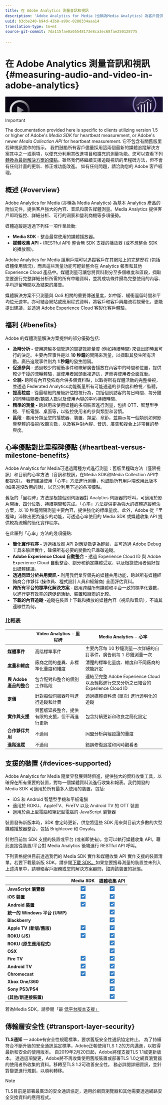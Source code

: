 ```yaml
---
title: 在 Adobe Analytics 測量音訊和視訊
description: 'Adobe Analytics for Media（也稱為Media Analytics）為客戶提供強穩的媒體內容、音訊和廣告測量。 '
uuid: b3cbe240-b94d-42b8-a99c-0280334aaa14
translation-type: tm+mt
source-git-commit: 7da115fae0a05548173e8ca3ec68fae250128775

---
```



# 在 Adobe Analytics 測量音訊和視訊{#measuring-audio-and-video-in-adobe-analytics}

![橫幅](./assets/media_analytics_banner.png)

>[!IMPORTANT]
>
>The documentation provided here is specific to clients utilizing version 1.5 or higher of Adobe's *Media SDK* for heartbeat measurement, or Adobe's newer *Media Collection API* for heartbeat measurement. 它不包含有關舊版里程碑視訊實作的指示。 我們鼓勵所有客戶儘量採用這兩個最新的媒體追蹤解決方案其中之一或兩項，以便充分利用其改進項目和擴充的測量功能。您可以查看下列[轉換為最新解決方案的優點](media-overview.md#heartbeat-versus-milestone-benefits)。雖然我們將繼續支援追蹤視訊的里程碑方法，但不會有任何計畫的更新、修正或功能改進。 如有任何問題，請洽詢您的 Adobe 客戶經理。

## 概述 {#overview}

Adobe Analytics for Media (亦稱為 Media Analytics) 為基本 Analytics 產品的附加元件，提供客戶強大的內容、音訊和廣告媒體測量。Media Analytics 提供客戶即時監控、詳細分析、可行的洞察和營利商機等多項優勢。

媒體追蹤是透過下列任一項作業啟動:

* **Media SDK -** 整合最常使用的媒體播放器。
* **媒體收集 API -** (RESTful API) 整合無 SDK 支援的播放器 (或不想整合 SDK 的播放器)。

Adobe Analytics for Media 讓用戶端可以追蹤客戶在其網站上的完整歷程 (包括媒體使用情況)，而且這些測量功能可輕鬆整合在 Analytics 報表和其他 Experience Cloud 產品中。媒體測量可讓您將資料劃分至多個維度和區段，擷取您要進行完整詳細分析所需的所有中繼資料，並將成功條件歸為完整使用的內容、平均逗留時間以及結束的廣告。

媒體解決方案不只測量與 QoS 相關的重要傳送量度，如中斷、緩衝逗留時間和平均位元速率。亦可結合網站或應用程式資料，將客戶和客戶興趣流程視覺化，更能提出建議，並透過 Adobe Experience Cloud 客製化客戶體驗。

## 福利 {#benefits}

Adobe 的媒體測量解決方案提供的部分優勢包括:

* **及時分析 -** 使用跨越多個管道的關鍵效能量度 (例如持續時間) 來做出即時且可行的決定。主要內容事件是以 **10 秒鐘**&#x200B;的間隔來測量，以擷取其發生所有活動。廣告追蹤事件則為 **1 秒鐘**&#x200B;的發生間隔。
* **促進參與 -** 透過較少的緩衝事件和瞭解廣告播放在內容中的時間和位置，提供較少干擾的流暢體驗，讓使用者回頭重複造訪，進而與使用者全面互動。
* **全貌-** 跨所有內容發佈商合併多個資料點，以取得所有媒體活動的完整檢視，並透過 [](/help/federated-analytics.md) Federated Analytics功能衡量所有可能通道的參與度和檢視／監聽。
* **提高粒度 -** 從最精細的層級評估檢視行為，包括個別訪客的每日時間、每分鐘的同時檢閱者/聽眾人數以及使用內容的平均持續時間。
* **精準的測量 -** 跨越用來使用媒體的多項裝置進行測量，包括 OTT、智慧型手機、平板電腦、桌面等，以監控使用者的參與類型和習慣。
* **區段 -** 套用分類至您的播放器、裝置、類型、章節，並顯示每一個類別如何影響整體的檢視/收聽次數，以及客戶對內容、音訊、廣告和複合上述項目的參與度。

## 心率優點對比里程碑優點 {#heartbeat-versus-milestone-benefits}

Adobe Analytics for Media可透過兩種方式進行測量：舊版里程碑方法（僅限視訊）和目前的心率方法（音訊和視訊，在Media SDK和Media Collection API中都提供）。 我們建議使用「心率」方法進行測量，也鼓勵所有用戶端改用此版本 (如果還沒改用的話)，以充分利用下述的各項優點。

舊版的「里程碑」方法是根據個別伺服器對 Analytics 伺服器的呼叫，可適用於影片開始、四分位數、持續期間和完成。「心率」方法提供更為強大的媒體追蹤解決方案，以 10 秒鐘間隔測量主要內容，提供強化的標準量度。此外，Adobe 從「里程碑」淬鍊出更為進步的功能，可透過心率使用的 Media SDK 或媒體收集 API 提供較為流暢的簡化實作程序。

在此羅列「心率」方法的幾項優點:

* **簡化實作程序 -** 透過播放器 API 對應變數更為輕鬆，並可透過 Adobe Debug 工具來驗證實作，確保所有必要的變數均已準確追蹤。
* **Adobe Experience Cloud 自動整合** - 透過 Experience Cloud ID 與 Adobe Experience Cloud 自動整合、劃分和鎖定媒體受眾、以及根據使用者偏好提出媒體建議。
* **透過同盟分析共用資訊 -** 利用我們業界領先的媒體共用功能，跨越所有媒體經銷商合作夥伴 (操作員、程式設計人員和經銷商) 全面評估資料。
* **跨所有平台的標準化解決方案 -** 啟用跨越所有媒體和平台一致的標準化變數，以進行更有效率的跨促銷活動、裝置和廠商的比較。
* **下載的內容追蹤** -追蹤在裝置上下載和播放的媒體內容（視訊和音訊），不論其連線性為何。

### 比較表

|  | Video Analytics - 里程碑 | Media Analytics - 心率 |
|---|---|---|
| **媒體事件** | 高階標準事件 | 主要內容每 10 秒鐘測量一次詳細的自訂事件，廣告則每 1 秒鐘測量一次 |
| **度量和維度** | 廠商之間的差異、非標準化量度和維度 | 清楚的標準化量度、維度和不同廠商的效能評定 |
| **與 Adobe 產品的整合** | 包含配對和整合的個別工作階段 | 連結至完整 Adobe Experience Cloud 以及輕鬆進行交叉分析之已結合的 Experience Cloud ID |
| **定價** | 針對每個伺服器呼叫進行追蹤和計費 | 透過媒體資料流 (單次) 進行透明化的追蹤 |
| **實作與支援** | 與舊版延長整合，提供有限的支援，但不再進行更新 | 包含持續更新和改良之簡化設定 |
| **合作夥伴共用** | 不適用 | 同盟分析與經認證的量度 |
| **進階追蹤** | 不適用 | 錯誤修復追蹤和同時觀看者 |

## 支援的裝置 {#devices-supported}

Adobe Analytics for Media 隨業界發展與時俱進，提供強大的資料收集工具，以確保在所有重要的裝置，對每一個媒體資料流進行收集和報表。我們開發的 Media SDK 可適用於所有最多人使用的裝置，包括:

* iOS 和 Android 智慧型手機和平板電腦
* 適用於 ROKU、AppleTV、FireTV 以及 Android TV 的 OTT 裝置
* 適用於桌上型電腦和筆記型電腦的 JavaScript 瀏覽器

裝置發佈新版本時，SDK 會定時更新，供您將這些 SDK 用來與目前大多數的大型媒體播放器整合，包括 Brightcove 和 Ooyala。

針對目前無 SDK 支援的裝置或平台 (或者即使有)，您可以執行媒體收集 API，藉此直接從裝置/平台對 Media Analytics 後端進行 RESTful API 呼叫。

下列表格提供目前透過我們的 Media SDK 實作和媒體收集 API 實作支援的裝置清單。若要下載最新版 SDK，請參閱[下載 SDK。](sdk-implement/download-sdks.md)如果您要搜尋測量的裝置並未列入上述清單中，請聯絡客戶服務或您的解決方案顧問，諮詢該裝置的狀態。

|      | Media SDK | 媒體收集 API |
|---|:---:|:---:|
| **JavaScript 瀏覽器** | ![](assets/icon-blue-check.png) | ![](assets/icon-blue-check.png) |
| **iOS 裝置** | ![](assets/icon-blue-check.png) | ![](assets/icon-blue-check.png) |
| **Android 裝置** | ![](assets/icon-blue-check.png) | ![](assets/icon-blue-check.png) |
| **統一的 Windows 平台 (UWP)** |  | ![](assets/icon-blue-check.png) |
| **Blackberry** |  | ![](assets/icon-blue-check.png) |
| **Apple TV (新版/舊版)** | ![](assets/icon-blue-check.png) | ![](assets/icon-blue-check.png) |
| **ROKU (JS)** | ![](assets/icon-blue-check.png) | ![](assets/icon-blue-check.png) |
| **ROKU (原生應用程式)** |  | ![](assets/icon-blue-check.png) |
| **OSX** |  | ![](assets/icon-blue-check.png) |
| **Fire TV** | ![](assets/icon-blue-check.png) | ![](assets/icon-blue-check.png) |
| **Android TV** | ![](assets/icon-blue-check.png) | ![](assets/icon-blue-check.png) |
| **Chromecast** | ![](assets/icon-blue-check.png) | ![](assets/icon-blue-check.png) |
| **Xbox One/360** |  | ![](assets/icon-blue-check.png) |
| **Sony PS3/PS4** |  | ![](assets/icon-blue-check.png) |
| **(其他/新連接裝置)** |  | ![](assets/icon-blue-check.png) |

若為Media SDK，請參閱「最 [低平台版本支援」](./sdk-implement/setup/setup-overview.md#minimum-platform-version)

## 傳輸層安全性 {#transport-layer-security}

**TLS通知** — adobe有安全性規範標準，要求舊版安全性通訊協定終止。 為了持續符合不斷升級的安全通訊協定標準，Adobe正朝使用TLS 1.2的方向邁進，以取得最新和安全的使用版本。 自2019年2月20日起，Adobe將僅支援TLS 1.1或更新版本。 透過這項變更，Adobe將不再收集使用舊版裝置或部署TLS 1.0之網頁瀏覽器的使用者所收集的資料。移轉至TLS 1.2可改善安全性。 務必詳閱詳細資訊，並針對變更進行規劃，以順利轉移。

>[!NOTE]
>
>TLS目前是部署最廣泛的安全通訊協定，適用於網頁瀏覽器和其他需要透過網路安全交換資料的應用程式。
